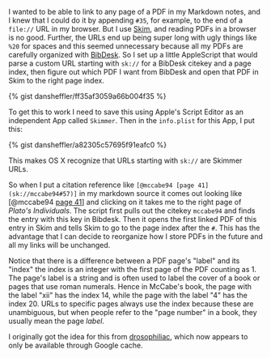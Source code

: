 I wanted to be able to link to any page of a PDF in my Markdown notes, and I knew that I could do it by appending `#35`, for example, to the end of a `file://` URL in my browser.  But I use [Skim][], and reading PDFs in a browser is no good.  Further, the URLs end up being super long with ugly things like `%20` for spaces and this seemed unnecessary because all my PDFs are carefully organized with [BibDesk][].  So I set up a little AppleScript that would parse a custom URL starting with `sk://` for a BibDesk citekey and a page index, then figure out which PDF I want from BibDesk and open that PDF in Skim to the right page index. 

  [Skim]: http://skim-app.sourceforge.net
  [BibDesk]: http://bibdesk.sourceforge.net

{% gist dansheffler/ff35af3059a66b004f35 %}

To get this to work I need to save this using Apple's Script Editor as an independent App called `Skimmer`. Then in the `info.plist` for this App, I put this:

{% gist dansheffler/a82305c57695f91eafc0 %}

This makes OS X recognize that URLs starting with `sk://` are Skimmer URLs.

So when I put a citation reference like `[@mccabe94 [page 41](sk://mccabe94#57)]` in my markdown source it comes out looking like [@mccabe94 [page 41](sk://mccabe94#57)] and clicking on it takes me to the right page of *Plato's Individuals*.  The script first pulls out the citekey `mccabe94` and finds the entry with this key in Bibdesk.  Then it opens the first linked PDF of this entry in Skim and tells Skim to go to the page index after the `#`.  This has the advantage that I can decide to reorganize how I store PDFs in the future and all my links will be unchanged.

Notice that there is a difference between a PDF page's "label" and its "index" the index is an integer with the first page of the PDF counting as 1. The page's label is a string and is often used to label the cover of a book or pages that use roman numerals.  Hence in McCabe's book, the page with the label "xii" has the index 14, while the page with the label "4" has the index 20.  URLs to specific pages always use the index because these are unambiguous, but when people refer to the "page number" in a book, they usually mean the page *label*.

I originally got the idea for this from  [drosophiliac](http://webcache.googleusercontent.com/search?q=cache:GajblYFF3VQJ:drosophiliac.com/2012/09/creating-a-custom-url-scheme-via-applescript-and-python.html), which now appears to only be available through Google cache.

